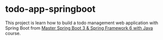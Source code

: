 # todo-app-springboot
This project is learn how to build a todo management web application with Spring Boot from 
[Master Spring Boot 3 & Spring Framework 6 with Java](https://www.udemy.com/course/spring-boot-and-spring-framework-tutorial-for-beginners/) course.
 
